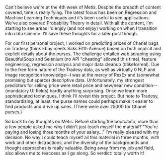 Can't believe we're at the 4th week of Metis. Despite the breadth of content
covered, time is really fying.  The latest focus has been on Regression and Machine Learning Techniques and it's been useful to see applications.  We've also covered Probability Theory in detail.  With all the content, I'm starting to see areas I'd enjoy (and not enjoy) working on when I transition into data science.  I'll save these thoughts for a later post though.


For our first personal project, I worked on predicting prices of Chanel bags on Tradesy (think Ebay meets Saks Fifth Avenue) based on both implicit and explicit details about the purses.  The challenge entailed web scraping using BeautifulSoup and Selenium (no API "cheating" allowed this time), feature engineering, regression analysis and major data cleanup (#likeforreal).  Due to the free form nature of the Tradesy data, as well as virtually 0 NLP and image recognition knowledge--I was at the mercy of RexEx and (somewhat promising but sparce) descriptive data.  Unfortunately, my strongest predictors for selling price were retail price and new/near new condition--(mandatory UI fields) hardly anything surprising.  Once we learn more sophisticated techniques, I think I'll revisit this project.  But note to Tradesy, standardizing, at least, the purse names could perhaps make it easier to find products and drive up sales.  (There were over 25000 for Chanel purses.) 


So back to my thoughts on Metis.  Before starting the bootcamp, more than a few people asked me why I didn't just teach myself the material?  "You're paying and losing three months of your salary..."  I'm really pleased with my decision.  No way I could teach myself all this material in three months, with work and other distractions, and the diversity of the backgrounds and thought approaches is really valuable.  Being away from my
job and field, also allows me to reaccess as I go along.  So verdict: totally worth it!


